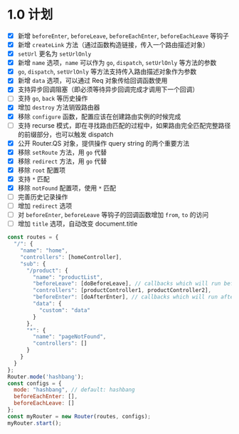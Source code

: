 # 1.0 计划

+ [x] 新增 `beforeEnter`, `beforeLeave`, `beforeEachEnter`, `beforeEachLeave` 等钩子
+ [x] 新增 `createLink` 方法（通过函数构造链接，传入一个路由描述对象）
+ [x] `setUrl` 更名为 `setUrlOnly`
+ [x] 新增 `name` 选项，`name` 可以作为 `go`, `dispatch`, `setUrlOnly` 等方法的参数
+ [x] `go`, `dispatch`, `setUrlOnly` 等方法支持传入路由描述对象作为参数
+ [x] 新增 `data` 选项，可以通过 Req 对象传给回调函数使用
+ [x] 支持异步回调阻塞（即必须等待异步回调完成才调用下一个回调）
+ [ ] 支持 `go`, `back` 等历史操作
+ [x] 增加 `destroy` 方法销毁路由器
+ [x] 移除 `configure` 函数，配置应该在创建路由实例的时候完成
+ [ ] 支持 recurse 模式，即在寻找路由匹配的过程中，如果路由完全匹配完整路径的前缀部分，也可以触发 dispatch
+ [x] 公开 Router.QS 对象，提供操作 query string 的两个重要方法
+ [x] 移除 `setRoute` 方法，用 `go` 代替
+ [x] 移除 `redirect` 方法，用 `go` 代替
+ [x] 移除 `root` 配置项
+ [x] 支持 `*` 匹配
+ [x] 移除 `notFound` 配置项，使用 `*` 匹配
+ [ ] 完善历史记录操作
+ [ ] 增加 `redirect` 选项
+ [ ] 对 `beforeEnter`, `beforeLeave` 等钩子的回调函数增加 `from`, `to` 的访问
+ [ ] 增加 `title` 选项，自动改变 document.title

```javascript
const routes = {
  "/": {
    "name": "home",
    "controllers": [homeController],
    "sub": {
      "/product": {
        "name": "productList",
        "beforeLeave": [doBeforeLeave], // callbacks which will run before switching to another route
        "controllers": [productController1, productController2],
        "beforeEnter": [doAfterEnter], // callbacks which will run after all controllers execute
        "data": {
          "custom": "data"
        }
      },
      "*": {
        "name": "pageNotFound",
        "controllers": []
      }
    }
  }
};
Router.mode('hashbang');
const configs = {
  mode: "hashbang", // default: hashbang
  beforeEachEnter: [],
  beforeEachLeave: []
};
const myRouter = new Router(routes, configs);
myRouter.start();
```
